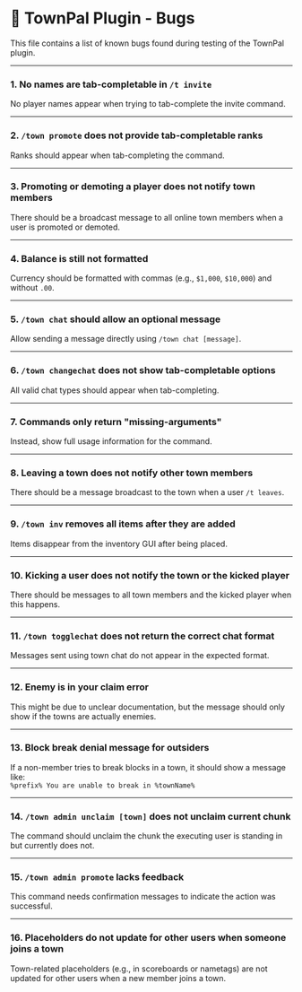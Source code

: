 # 🐞 TownPal Plugin - Bugs

This file contains a list of known bugs found during testing of the TownPal plugin.

---

### 1. No names are tab-completable in `/t invite`  
No player names appear when trying to tab-complete the invite command.

---

### 2. `/town promote` does not provide tab-completable ranks  
Ranks should appear when tab-completing the command.

---

### 3. Promoting or demoting a player does not notify town members  
There should be a broadcast message to all online town members when a user is promoted or demoted.

---

### 4. Balance is still not formatted  
Currency should be formatted with commas (e.g., `$1,000`, `$10,000`) and without `.00`.

---

### 5. `/town chat` should allow an optional message  
Allow sending a message directly using `/town chat [message]`.

---

### 6. `/town changechat` does not show tab-completable options  
All valid chat types should appear when tab-completing.

---

### 7. Commands only return "missing-arguments"  
Instead, show full usage information for the command.

---

### 8. Leaving a town does not notify other town members  
There should be a message broadcast to the town when a user `/t leaves`.

---

### 9. `/town inv` removes all items after they are added  
Items disappear from the inventory GUI after being placed.

---

### 10. Kicking a user does not notify the town or the kicked player  
There should be messages to all town members and the kicked player when this happens.

---

### 11. `/town togglechat` does not return the correct chat format  
Messages sent using town chat do not appear in the expected format.

---

### 12. Enemy is in your claim error  
This might be due to unclear documentation, but the message should only show if the towns are actually enemies.

---

### 13. Block break denial message for outsiders  
If a non-member tries to break blocks in a town, it should show a message like:  
`%prefix% You are unable to break in %townName%`

---

### 14. `/town admin unclaim [town]` does not unclaim current chunk  
The command should unclaim the chunk the executing user is standing in but currently does not.

---

### 15. `/town admin promote` lacks feedback  
This command needs confirmation messages to indicate the action was successful.

---

### 16. Placeholders do not update for other users when someone joins a town  
Town-related placeholders (e.g., in scoreboards or nametags) are not updated for other users when a new member joins a town.
